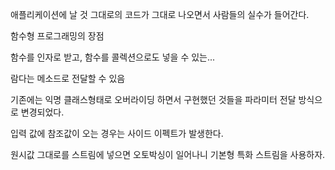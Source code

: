 애플리케이션에 날 것 그대로의 코드가 그대로 나오면서 사람들의 실수가 들어간다.



함수형 프로그래밍의 장점

함수를 인자로 받고, 함수를 콜렉션으로도 넣을 수 있는...

람다는 메소드로 전달할 수 있음



기존에는 익명 클래스형태로 오버라이딩 하면서 구현했던 것들을 파라미터 전달 방식으로 변경되었다.

입력 값에 참조값이 오는 경우는 사이드 이펙트가 발생한다.

원시값 그대로를 스트림에 넣으면 오토박싱이 일어나니 기본형 특화 스트림을 사용하자.

